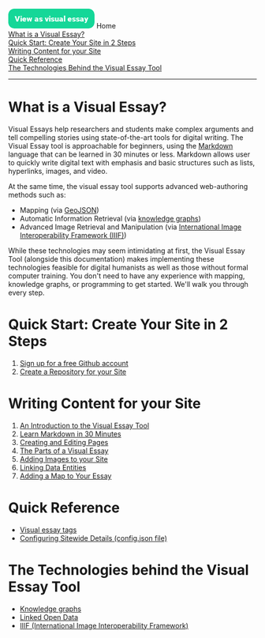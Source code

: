 <a href="https://visual-essays.app"><img src="/images/ve-button.png"></a>
Home <br />
[What is a Visual Essay?](#what-is-visual-essay) <br />
[Quick Start: Create Your Site in 2 Steps](#create-site) <br />
[Writing Content for your Site](#writing-content) <br />
[Quick Reference](#quick-reference) <br />
[The Technologies Behind the Visual Essay Tool](#more-about-technologies) <br />
___

# What is a Visual Essay?
<a name="what-is-visual-essay"></a>
Visual Essays help researchers and students make complex arguments and tell compelling stories using state-of-the-art tools for digital writing. The Visual Essay tool is approachable for beginners, using the [Markdown](https://www.markdownguide.org/getting-started/) language that can be learned in 30 minutes or less. Markdown allows user to quickly write digital text with emphasis and basic structures such as lists, hyperlinks, images, and video. 

At the same time, the visual essay tool supports advanced web-authoring methods such as:

* Mapping (via [GeoJSON](https://en.wikipedia.org/wiki/GeoJSON))
* Automatic Information Retrieval (via [knowledge graphs](https://en.wikipedia.org/wiki/Knowledge_graph))
* Advanced Image Retrieval and Manipulation (via [International Image Interoperability Framework (IIIF)](https://en.wikipedia.org/wiki/International_Image_Interoperability_Framework))

While these technologies may seem intimidating at first, the Visual Essay Tool (alongside this documentation) makes implementing these technologies feasible for digital humanists as well as those without formal computer training. You don't need to have any experience with mapping, knowledge graphs, or programming to get started. We'll walk you through every step.

# Quick Start: Create Your Site in 2 Steps
<a name="create-site"></a>

1. [Sign up for a free Github account](https://github.com/join)
2. [Create a Repository for your Site](create-repo)

# Writing Content for your Site
<a name="writing-content"></a>

1. [An Introduction to the Visual Essay Tool](authoring-intro)
2. [Learn Markdown in 30 Minutes](markdown)
3. [Creating and Editing Pages](create-and-edit-pages)
4. [The Parts of a Visual Essay](parts-of-essay)
5. [Adding Images to your Site](create-images)
6. [Linking Data Entities](linking-data)
7. [Adding a Map to Your Essay](adding-maps)

# Quick Reference
<a name="quick-reference"></a>

* [Visual essay tags](visual-essay-tags)
* [Configuring Sitewide Details (config.json file)](config-file-description)

# The Technologies behind the Visual Essay Tool
<a name="more-about-technologies"></a>

* [Knowledge graphs](knowledge-graphs.md)
* [Linked Open Data](lod.md)
* [IIIF (International Image Interoperability Framework)](iiif.md)
